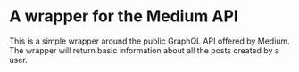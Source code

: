 

# A wrapper for the Medium API

This is a simple wrapper around the public GraphQL API offered by Medium.
The wrapper will return basic information about all the posts created by a user.

